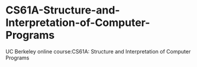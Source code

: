 # CS61A-Structure-and-Interpretation-of-Computer-Programs
UC Berkeley online course:CS61A: Structure and Interpretation of Computer Programs
